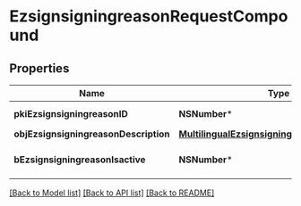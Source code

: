 # EzsignsigningreasonRequestCompound

## Properties
Name | Type | Description | Notes
------------ | ------------- | ------------- | -------------
**pkiEzsignsigningreasonID** | **NSNumber*** | The unique ID of the Ezsignsigningreason | [optional] 
**objEzsignsigningreasonDescription** | [**MultilingualEzsignsigningreasonDescription***](MultilingualEzsignsigningreasonDescription.md) |  | 
**bEzsignsigningreasonIsactive** | **NSNumber*** | Whether the ezsignsigningreason is active or not | 

[[Back to Model list]](../README.md#documentation-for-models) [[Back to API list]](../README.md#documentation-for-api-endpoints) [[Back to README]](../README.md)


